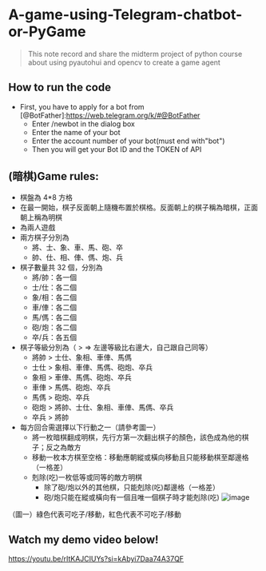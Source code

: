 # A-game-using-Telegram-chatbot-or-PyGame
> This note record and share the midterm project of python course about using pyautohui and opencv to create a game agent
## How to run the code
* First, you have to apply for a bot from [@BotFather]:https://web.telegram.org/k/#@BotFather
  - Enter /newbot in the dialog box
  - Enter the name of your bot
  - Enter the account number of your bot(must end with"bot")
  - Then you will get your Bot ID and the TOKEN of API
## (暗棋)Game rules:
* 棋盤為 4*8 方格
* 在最一開始，棋子反面朝上隨機布置於棋格。反面朝上的棋子稱為暗棋，正面朝上稱為明棋
* 為兩人遊戲
* 兩方棋子分別為
  - 將、士、象、車、馬、砲、卒
  - 帥、仕、相、俥、傌、炮、兵
* 棋子數量共 32 個，分別為
  - 將/帥：各一個
  - 士/仕：各二個
  - 象/相：各二個
  - 車/俥：各二個
  - 馬/傌：各二個
  - 砲/炮：各二個
  - 卒/兵：各五個
* 棋子等級分別為（ > => 左邊等級比右邊大，自己跟自己同等）
  - 將帥 > 士仕、象相、車俥、馬傌
  - 士仕 > 象相、車俥、馬傌、砲炮、卒兵
  - 象相 > 車俥、馬傌、砲炮、卒兵
  - 車俥 > 馬傌、砲炮、卒兵
  - 馬傌 > 砲炮、卒兵
  - 砲炮 > 將帥、士仕、象相、車俥、馬傌、卒兵
  - 卒兵 > 將帥
* 每方回合需選擇以下行動之一（請參考圖一）
  - 將一枚暗棋翻成明棋，先行方第一次翻出棋子的顏色，該色成為他的棋子；反之為敵方
  - 移動一枚本方棋至空格：移動應朝縱或橫向移動且只能移動棋至鄰邊格（一格差）
  - 剋除(吃)一枚低等或同等的敵方明棋
    - 除了砲/炮以外的其他棋，只能剋除(吃)鄰邊格（一格差）
    - 砲/炮只能在縱或橫向有一個且唯一個棋子時才能剋除(吃)
![image](https://github.com/jjjjjenny77/images/blob/main/%E6%9A%97%E6%A3%8B.png)

（圖一）綠色代表可吃子/移動，紅色代表不可吃子/移動
## Watch my demo video below!
https://youtu.be/rItKAJCIUYs?si=kAbyi7Daa74A37QF
